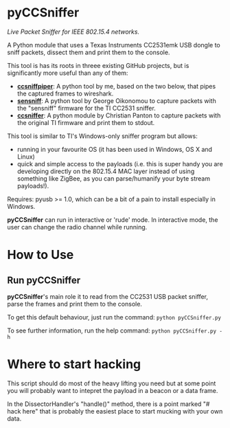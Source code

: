 pyCCSniffer
===========

*Live Packet Sniffer for IEEE 802.15.4 networks.*

A Python module that uses a Texas Instruments CC2531emk USB dongle to sniff packets, dissect them and print them to the console.

This tool is has its roots in threee existing GitHub projects, but is significantly more useful than any of them:
 * **[ccsniffpiper](https://github.com/andrewdodd/ccsniffpiper)**: A python tool by me, based on the two below, that pipes the captured frames to wireshark.
 * **[sensniff](https://github.com/g-oikonomou/sensniff)**: A python tool by George Oikonomou to capture packets with the "sensniff" firmware for the TI CC2531 sniffer.
 * **[ccsniffer](https://github.com/christianpanton/ccsniffer)**: A python module by Christian Panton to capture packets with the original TI firmware and print them to stdout.

This tool is similar to TI's Windows-only sniffer program but allows:
 * running in your favourite OS (it has been used in Windows, OS X and Linux)
 * quick and simple access to the payloads (i.e. this is super handy you are developing directly on the 802.15.4 MAC layer instead of using something like ZigBee, as you can parse/humanify your byte stream payloads!).


Requires: pyusb >= 1.0, which can be a bit of a pain to install especially in Windows.

**pyCCSniffer** can run in interactive or 'rude' mode. In interactive mode, the user can change the radio channel while running.

How to Use
==========
Run pyCCSniffer
----------------
**pyCCSniffer**'s main role it to read from the CC2531 USB packet sniffer, parse the frames and print them to the console.

To get this default behaviour, just run the command:
`python pyCCSniffer.py`

To see further information, run the help command:
`python pyCCSniffer.py -h`

Where to start hacking
======================
This script should do most of the heavy lifting you need but at some point you will probably want to intepret the payload in a beacon or a data frame.

In the DissectorHandler's "handle()" method, there is a point marked "# hack here" that is probably the easiest place to start mucking with your own data.

